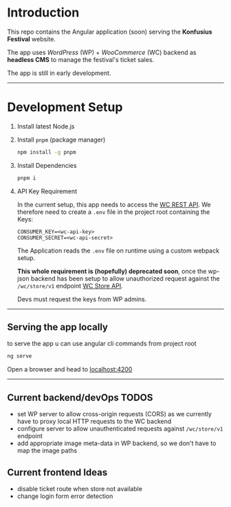# Introduction

This repo contains the Angular application (soon) serving the **Konfusius Festival** website.

The app uses _WordPress_ (WP) + _WooCommerce_ (WC) backend as **headless CMS** to manage the festival's ticket sales.

The app is still in early development.

---

# Development Setup

1. Install latest Node.js
2. Install `pnpm` (package manager)

   ```bash
   npm install -g pnpm
   ```

3. Install Dependencies

   ```bash
   pnpm i
   ```

4. API Key Requirement

   In the current setup, this app needs to access the [WC REST API](https://woocommerce.github.io/woocommerce-rest-api-docs). We therefore need to create a `.env` file in the project root containing the Keys:

   ```.env
   CONSUMER_KEY=<wc-api-key>
   CONSUMER_SECRET=<wc-api-secret>
   ```

   The Application reads the `.env` file on runtime using a custom webpack setup.

   **This whole requirement is (hopefully) deprecated soon**, once the wp-json backend has been setup to allow unauthorized request against the `/wc/store/v1` endpoint [WC Store API](https://github.com/woocommerce/woocommerce-blocks/tree/trunk/src/StoreApi).

   Devs must request the keys from WP admins.

---

## Serving the app locally

to serve the app u can use angular cli commands from project root

```bash
ng serve
```

Open a browser and head to [localhost:4200](http://localhost:4200/)

---

## Current backend/devOps TODOS

- set WP server to allow cross-origin requests (CORS) as we currently have to proxy local HTTP requests to the WC backend
- configure server to allow unauthenticated requests against `/wc/store/v1` endpoint
- add appropriate image meta-data in WP backend, so we don't have to map the image paths

## Current frontend Ideas

- disable ticket route when store not available
- change login form error detection
